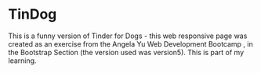 # TinDog
This is a funny version of Tinder for Dogs - this web responsive page was created as an exercise from the Angela Yu Web Development Bootcamp , in the Bootstrap Section (the version used was version5).  This is part of my learning.
